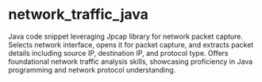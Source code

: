 # network_traffic_java
Java code snippet leveraging Jpcap library for network packet capture. Selects network interface, opens it for packet capture, and extracts packet details including source IP, destination IP, and protocol type. Offers foundational network traffic analysis skills, showcasing proficiency in Java programming and network protocol understanding.
